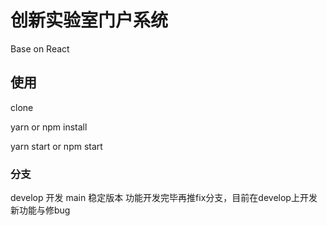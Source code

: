 # 创新实验室门户系统

Base on React

## 使用

clone

yarn or npm install

yarn start or npm start

### 分支

develop 开发
main 稳定版本
功能开发完毕再推fix分支，目前在develop上开发新功能与修bug
